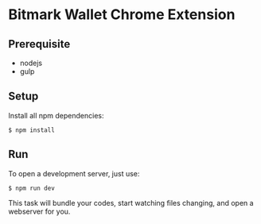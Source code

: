 # Bitmark Wallet Chrome Extension

## Prerequisite

* nodejs
* gulp

## Setup

Install all npm dependencies:

```
$ npm install
```

## Run

To open a development server, just use:

```
$ npm run dev
```

This task will bundle your codes, start watching files changing, and open a webserver for you.
